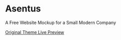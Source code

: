 # Asentus
A Free Website Mockup for a Small Modern Company

[Original Theme Live Preview](https://preview.keenthemes.com/asentus/)
